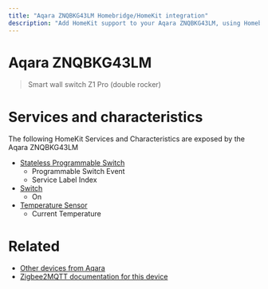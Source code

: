 ```yaml
---
title: "Aqara ZNQBKG43LM Homebridge/HomeKit integration"
description: "Add HomeKit support to your Aqara ZNQBKG43LM, using Homebridge, Zigbee2MQTT and homebridge-z2m."
---
```

<!---
This file has been GENERATED using src/docgen/docgen.ts
DO NOT EDIT THIS FILE MANUALLY!
-->
# Aqara ZNQBKG43LM
> Smart wall switch Z1 Pro (double rocker)


# Services and characteristics
The following HomeKit Services and Characteristics are exposed by
the Aqara ZNQBKG43LM

* [Stateless Programmable Switch](../../action.md)
  * Programmable Switch Event
  * Service Label Index
* [Switch](../../switch.md)
  * On
* [Temperature Sensor](../../sensors.md)
  * Current Temperature


# Related
* [Other devices from Aqara](../index.md#aqara)
* [Zigbee2MQTT documentation for this device](https://www.zigbee2mqtt.io/devices/ZNQBKG43LM.html)